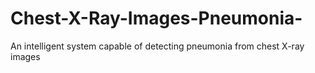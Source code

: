# Chest-X-Ray-Images-Pneumonia-
An intelligent system capable of detecting pneumonia from chest X-ray images
